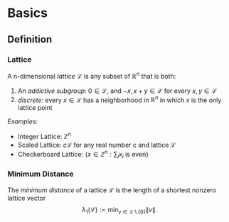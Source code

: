 # Basics

## Definition

### Lattice

A n-dimensional *lattice* $\mathcal{L}$ is any subset of $\mathbb{R}^{n}$ that is both:
1. An *addictive subgroup*: $0 \in \mathcal{L}$, and $-x, x + y \in \mathcal{L}$ for every $x, y \in \mathcal{L}$ 
2.  *discrete*: every $x \in \mathcal{L}$  has a neighborhood in $\mathbb{R}^{n}$ in which $x$ is the only lattice point

*Examples:*

- Integer Lattice: $\mathbb{Z}^n$ 
- Scaled Lattice: $c \mathcal{L}$ for any real number c and lattice $\mathcal{L}$
- Checkerboard Lattice:  $\{x \in \mathbb{Z}^{n} : \sum_i x_{i} \text{ is even}\}$ 

### Minimum Distance

The *minimum distance* of a lattice $\mathcal{L}$ is the length of a shortest nonzero lattice vector
$$
\lambda_1 (\mathcal{L}) := \min_{v \in \mathcal{L} \setminus \{0\} } \|v\|.
$$
